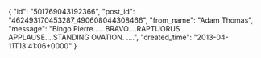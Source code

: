 {
   "id": "501769043192366",
   "post_id": "462493170453287_490608044308466",
   "from_name": "Adam Thomas",
   "message": "Bingo Pierre..... BRAVO....RAPTUORUS APPLAUSE....STANDING OVATION. ....",
   "created_time": "2013-04-11T13:41:06+0000"
 }

